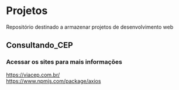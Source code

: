 # Projetos
Repositório destinado a armazenar projetos de desenvolvimento web

## Consultando_CEP
### Acessar os sites para mais informações 
<https://viacep.com.br/><br>
<https://www.npmjs.com/package/axios>


